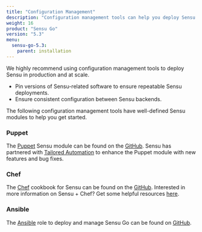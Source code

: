 ```yaml
---
title: "Configuration Management"
description: "Configuration management tools can help you deploy Sensu in production and at scale. Learn more about the Sensu integrations."
weight: 16
product: "Sensu Go"
version: "5.3"
menu:
  sensu-go-5.3:
    parent: installation
---
```


We highly recommend using configuration management tools to deploy Sensu in production and at scale.

* Pin versions of Sensu-related software to ensure repeatable Sensu deployments.
* Ensure consistent configuration between Sensu backends.

The following configuration management tools have well-defined Sensu modules to help you get started.

### Puppet
The [Puppet][1] Sensu module can be found on the [GitHub][2].
Sensu has partnered with [Tailored Automation][7] to enhance the Puppet module with new features and bug fixes.

### Chef
The [Chef][3] cookbook for Sensu can be found on the [GitHub][4]. Interested in more information on Sensu + Chef? Get some helpful resources [here][12].

### Ansible
The [Ansible][5] role to deploy and manage Sensu Go can be found on [GitHub][6].

[1]: https://puppet.com/
[2]: https://github.com/sensu/sensu-puppet
[3]: https://www.chef.io/
[4]: https://github.com/sensu/sensu-go-chef
[5]: https://www.ansible.com/
[6]: https://github.com/jaredledvina/sensu-go-ansible
[7]: https://tailoredautomation.io/
[12]: http://monitoringlove.sensu.io/chef
